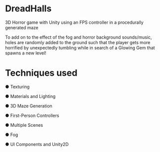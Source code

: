 # DreadHalls

3D Horror game with Unity using an FPS controller in a procedurally generated maze

To add on to the effect of the fog and horror background sounds/music, holes are randomly added to the ground such that the player gets more horrified by unexpectedly tumbling while in search of a Glowing Gem that spawns a new level!

# Techniques used

● Texturing

● Materials and Lighting

● 3D Maze Generation

● First-Person Controllers

● Multiple Scenes

● Fog

● UI Components and Unity2D
